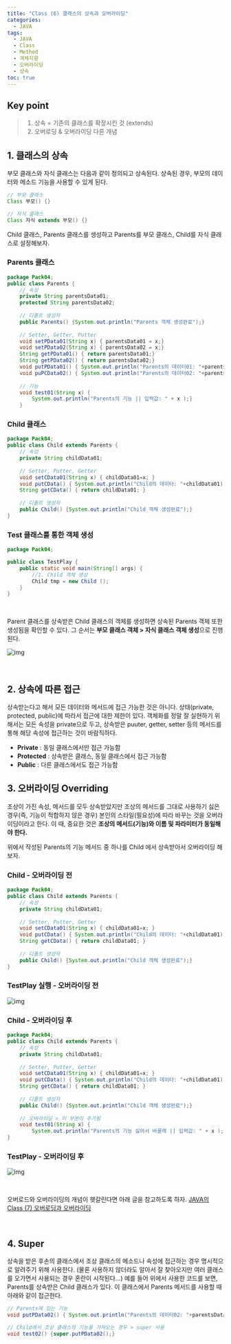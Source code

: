 ```yaml
---
title: "Class (6) 클래스의 상속과 오버라이딩"
categories: 
  - JAVA
tags:
  - JAVA
  - Class
  - Method
  - 객체지향
  - 오버라이딩
  - 상속
toc: true
---
```


## **Key point**

> 1. 상속 = 기존의 클래스를 확장시킨 것 (extends) 
> 2. 오버로딩 & 오버라이딩 다른 개념



## **1. 클래스의 상속**

부모 클래스와 자식 클래스는 다음과 같이 정의되고 상속된다. 상속된 경우, 부모의 데이터와 메소드 기능을 사용할 수 있게 된다. 

```java
// 부모 클래스
Class 부모() {}

// 자식 클래스 
Class 자식 extends 부모() {}
```



Child 클래스, Parents 클래스를 생성하고 Parents를 부모 클래스, Child를 자식 클래스로 설정해보자. 

### Parents 클래스

```java
package Pack04;
public class Parents {
	// 속성
	private String parentsData01;
	protected String parentsData02;
		
	// 디폴트 생성자
	public Parents() {System.out.println("Parents 객체 생성완료");}
	
	// Setter, Getter, Putter
	void setPData01(String x) { parentsData01 = x;}
	void setPData02(String x) { parentsData02 = x;}
	String getPData01() { return parentsData01;}
	String getPData02() { return parentsData02;}
	void putPData01() { System.out.println("Parents의 데이터01: "+parentsData01);}
	void puPCData02() { System.out.println("Parents의 데이터02: "+parentsData02);}
	
	// 기능 
	void test01(String x) {
		System.out.println("Parents의 기능 || 입력값: " + x );}
	}
```



### Child 클래스

```java
package Pack04;
public class Child extends Parents {
	// 속성
	private String childData01;	
	
	// Setter, Putter, Getter
	void setCData01(String x) { childData01=x; }
	void putCData() { System.out.println("Child의 데이터: "+childData01);}
	String getCData() { return childData01; }
	
	// 디폴트 생성자
	public Child() {System.out.println("Child 객체 생성완료");}		
}
```



### Test 클래스를 통한 객체 생성

```java
package Pack04;

public class TestPlay {
	public static void main(String[] args) {
		//1. Child 객체 생성
		Child tmp = new Child ();		
	}
}
```

<br>

Parent 클래스를 상속받은 Child 클래스의 객체를 생성하면 상속된 Parents 객체 또한 생성됨을 확인할 수 있다. 그 순서는 **부모 클래스 객체 > 자식 클래스 객체 생성**으로 진행된다. 

![img](https://blog.kakaocdn.net/dn/bd7wAT/btrUPZynTav/bzKVwF9lseekwztVXhc6Mk/img.png)

<br>

## **2. 상속에 따른 접근**

상속받는다고 해서 모든 데이터와 메서드에 접근 가능한 것은 아니다. 상태(private, protected, public)에 따라서 접근에 대한 제한이 있다. 객체화를 정말 잘 실현하기 위해서는 모든 속성을 private으로 두고, 상속받은 puuter, getter, setter 등의 메서드를 통해 해당 속성에 접근하는 것이 바람직하다. 

- **Private** : 동일 클래스에서만 접근 가능함
- **Protected** : 상속받은 클래스, 동일 클래스에서 접근 가능함
- **Public** : 다른 클래스에서도 접근 가능함



## **3. 오버라이딩 Overriding**

조상이 가진 속성, 메서드를 모두 상속받았지만 조상의 메서드를 그대로 사용하기 싫은 경우(즉, 기능이 적합하지 않은 경우) 본인의 스타일(필요성)에 따라 바꾸는 것을 오버라이딩이라고 한다. 이 때, 중요한 것은 **조상의 메서드(기능)와 이름 및 파라미터가 동일해야 한다.** 

위에서 작성된 Parents의 기능 메서드 중 하나를 Child 에서 상속받아서 오버라이딩 해보자. 

### Child - 오버라이딩 전

```java
package Pack04;
public class Child extends Parents {
	// 속성
	private String childData01;	
	
	// Setter, Putter, Getter
	void setCData01(String x) { childData01=x; }
	void putCData() { System.out.println("Child의 데이터: "+childData01);}
	String getCData() { return childData01; }
	
	// 디폴트 생성자
	public Child() {System.out.println("Child 객체 생성완료");}		
}
```



### TestPlay 실행 - 오버라이딩 전

![img](https://blog.kakaocdn.net/dn/GqbDC/btrULNsJd7G/WCkxmpMgTJskLoogbnN771/img.png)



### Child - 오버라이딩 후

```java
package Pack04;
public class Child extends Parents {
	// 속성
	private String childData01;	
	
	// Setter, Putter, Getter
	void setCData01(String x) { childData01=x; }
	void putCData() { System.out.println("Child의 데이터: "+childData01);}
	String getCData() { return childData01; }
	
	// 디폴트 생성자
	public Child() {System.out.println("Child 객체 생성완료");}
	
	// 오버라이딩 > 이 부분이 추가됨
	void test01(String x) {
		System.out.println("Parents의 기능 싫어서 바꿀래 || 입력값: " + x );}		
}
```



### TestPlay - 오버라이딩 후

![img](https://blog.kakaocdn.net/dn/dcmaUe/btrUQcdIO8G/QVSCFDi39qTLXkO3iBwfVK/img.png)

<br>

오버로드와 오버라이딩의 개념이 헷갈린다면 아래 글을 참고하도록 하자. 
[JAVA의 Class (7) 오버로딩과 오버라이딩](https://z2soo.tistory.com/128)

<br>

## **4. Super**

상속을 받은 후손의 클래스에서 조상 클래스의 메소드나 속성에 접근하는 경우 명시적으로 알려주기 위해 사용한다. (물론 사용하지 않더라도 알아서 잘 찾아오지만 여러 클래스를 오가면서 사용되는 경우 혼란이 시작된다...) 예를 들어 위에서 사용한 코드를 보면, Parents를 상속받은 Child 클래스가 있다. 이 클래스에서 Parents 메서드를 사용할 때 아래와 같이 접근한다. 

```java
// Parents에 있는 기능
void putPData02() { System.out.println("Parents의 데이터02: "+parentsData02);}

// Child에서 조상 클래스의 기능을 가져오는 경우 > super 사용
void test02() {super.putPData02();}
```

